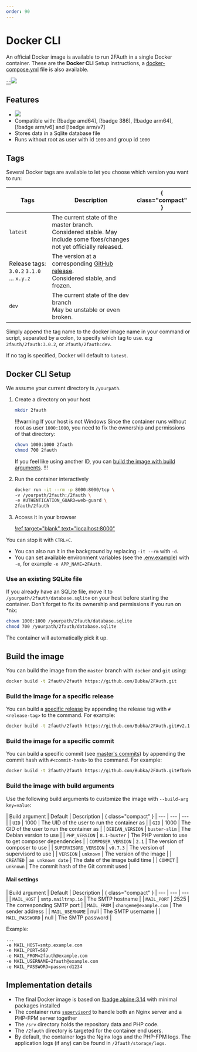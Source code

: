 ```yaml
---
order: 90
---
```

# Docker CLI

An official Docker image is available to run 2FAuth in a single Docker container.
These are the __Docker CLI__ Setup instructions, a <a href="https://github.com/Bubka/2FAuth/blob/master/docker/docker-compose.yml" target="_blank">docker-compose.yml</a> file is also available.

[--![](https://dockeri.co/image/2fauth/2fauth)](https://hub.docker.com/r/2fauth/2fauth)

<div style="clear: both;"></div>

## Features

- [![](https://img.shields.io/docker/image-size/2fauth/2fauth/latest)](https://hub.docker.com/r/2fauth/2fauth/tags)
- Compatible with: [!badge amd64], [!badge 386], [!badge arm64], [!badge arm/v6] and [!badge arm/v7]
- Stores data in a Sqlite database file
- Runs without root as user with id `1000` and group id `1000`

## Tags

Several Docker tags are available to let you choose which version you want to run:

| Tags | Description | { class="compact" }
| --- | --- | --- |
| `latest` | The current state of the master branch.<br />Considered stable. May include some fixes/changes not yet officially released. |
| Release tags: `3.0.2` `3.1.0` ... `x.y.z` | The version at a corresponding [GitHub release](https://github.com/Bubka/2FAuth/releases).<br />Considered stable, and frozen. |
| `dev` | The current state of the dev branch<br />May be unstable or even broken.

Simply append the tag name to the docker image name in your command or script, separated by a colon, to specify which tag to use. e.g `2fauth/2fauth:3.0.2`, or `2fauth/2fauth:dev`.

If no tag is specified, Docker will default to `latest`.

## Docker CLI Setup

We assume your current directory is `/yourpath`.

1. Create a directory on your host

    ```sh
    mkdir 2fauth
    ```

    !!!warning If your host is not Windows
    Since the container runs without root as user `1000:1000`, you need to fix the ownership and permissions of that directory:

    ```sh
    chown 1000:1000 2fauth
    chmod 700 2fauth
    ```

    If you feel like using another ID, you can [build the image with build arguments](#build-the-image-with-build-arguments).
    !!!

1. Run the container interactively

    ```sh
    docker run -it --rm -p 8000:8000/tcp \
    -v /yourpath/2fauth:/2fauth \
    -e AUTHENTICATION_GUARD=web-guard \
    2fauth/2fauth
    ```

1. Access it in your browser

    [!ref target="blank" text="localhost:8000"](http://localhost:8000)

You can stop it with `CTRL+C`.

- You can also run it in the background by replacing `-it --rm` with `-d`.
- You can set available environment variables (see the <a href="https://github.com/Bubka/2FAuth/blob/master/.env.example" target="_blank">.env.example</a>) with `-e`, for example `-e APP_NAME=2FAuth`.

### Use an existing SQLite file

If you already have an SQLite file, move it to `/yourpath/2fauth/database.sqlite` on your host before starting the container. Don't forget to fix its ownership and permissions if you run on *nix:

```sh
chown 1000:1000 /yourpath/2fauth/database.sqlite
chmod 700 /yourpath/2fauth/database.sqlite
```

The container will automatically pick it up.

## Build the image

You can build the image from the `master` branch with `docker` and `git` using:

```sh
docker build -t 2fauth/2fauth https://github.com/Bubka/2FAuth.git
```

### Build the image for a specific release

You can build a [specific release](https://github.com/Bubka/2FAuth/releases) by appending the release tag with `#<release-tag>` to the command. For example:

```sh
docker build -t 2fauth/2fauth https://github.com/Bubka/2FAuth.git#v2.1.0
```

### Build the image for a specific commit

You can build a specific commit (see [master's commits](https://github.com/Bubka/2FAuth/commits/master)) by appending the commit hash with `#<commit-hash>` to the command. For example:

```sh
docker build -t 2fauth/2fauth https://github.com/Bubka/2FAuth.git#fba9e29bd4e3bb697296bb0bde60ae869537528b
```

### Build the image with build arguments

Use the following build arguments to customize the image with `--build-arg key=value`:

| Build argument | Default | Description | { class="compact" }
| --- | --- | --- |
| `UID` | 1000 | The UID of the user to run the container as |
| `GID` | 1000 | The GID of the user to run the container as |
| `DEBIAN_VERSION` | `buster-slim` | The Debian version to use |
| `PHP_VERSION` | `8.1-buster` | The PHP version to use to get composer dependencies |
| `COMPOSER_VERSION` | `2.1` | The version of composer to use |
| `SUPERVISORD_VERSION` | `v0.7.3` | The version of supervisord to use |
| `VERSION` | `unknown` | The version of the image |
| `CREATED` | `an unknown date` | The date of the image build time |
| `COMMIT` | `unknown` | The commit hash of the Git commit used |

#### Mail settings

| Build argument | Default | Description |  { class="compact" }
| --- | --- | --- |
| `MAIL_HOST` | `smtp.mailtrap.io` | The SMTP hostname |
| `MAIL_PORT` | 2525 | The corresponding SMTP port |
| `MAIL_FROM` | `changeme@example.com` | The sender address |
| `MAIL_USERNAME` | null | The SMTP username |
| `MAIL_PASSWORD` | null | The SMTP password |

Example:

```sh
...
-e MAIL_HOST=smtp.example.com
-e MAIL_PORT=587
-e MAIL_FROM=2fauth@example.com
-e MAIL_USERNAME=2fauth@example.com
-e MAIL_PASSWORD=password1234
```

## Implementation details

- The final Docker image is based on [!badge alpine:3.14](https://hub.docker.com/_/alpine) with minimal packages installed
- The container runs [`supervisord`](https://github.com/ochinchina/supervisord) to handle both an Nginx server and a PHP-FPM server together
- The `/srv` directory holds the repository data and PHP code.
- The `/2fauth` directory is targeted for the container end users.
- By default, the container logs the Nginx logs and the PHP-FPM logs. The application logs (if any) can be found in `/2fauth/storage/logs`.
